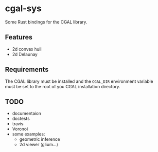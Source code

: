 # cgal-sys

Some Rust bindings for the CGAL library.

## Features

- 2d convex hull
- 2d Delaunay

## Requirements

The CGAL library must be installed and the `CGAL_DIR` environment variable must be set to the root of you CGAL installation directory.

## TODO

- documentaion
- doctests
- travis
- Voronoi
- some examples:
    - geometric inference
    - 2d viewer (glium...)
